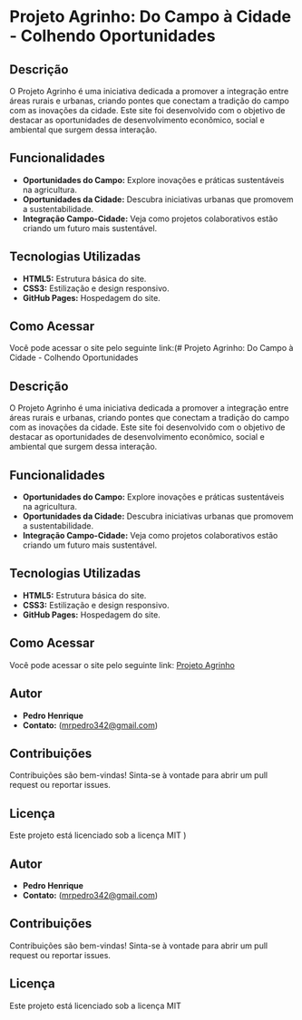 # Projeto Agrinho: Do Campo à Cidade - Colhendo Oportunidades

## Descrição
O Projeto Agrinho é uma iniciativa dedicada a promover a integração entre áreas rurais e urbanas, criando pontes que conectam a tradição do campo com as inovações da cidade. Este site foi desenvolvido com o objetivo de destacar as oportunidades de desenvolvimento econômico, social e ambiental que surgem dessa interação.

## Funcionalidades
- **Oportunidades do Campo:** Explore inovações e práticas sustentáveis na agricultura.
- **Oportunidades da Cidade:** Descubra iniciativas urbanas que promovem a sustentabilidade.
- **Integração Campo-Cidade:** Veja como projetos colaborativos estão criando um futuro mais sustentável.

## Tecnologias Utilizadas
- **HTML5:** Estrutura básica do site.
- **CSS3:** Estilização e design responsivo.
- **GitHub Pages:** Hospedagem do site.

## Como Acessar
Você pode acessar o site pelo seguinte link:(# Projeto Agrinho: Do Campo à Cidade - Colhendo Oportunidades

## Descrição
O Projeto Agrinho é uma iniciativa dedicada a promover a integração entre áreas rurais e urbanas, criando pontes que conectam a tradição do campo com as inovações da cidade. Este site foi desenvolvido com o objetivo de destacar as oportunidades de desenvolvimento econômico, social e ambiental que surgem dessa interação.

## Funcionalidades
- **Oportunidades do Campo:** Explore inovações e práticas sustentáveis na agricultura.
- **Oportunidades da Cidade:** Descubra iniciativas urbanas que promovem a sustentabilidade.
- **Integração Campo-Cidade:** Veja como projetos colaborativos estão criando um futuro mais sustentável.

## Tecnologias Utilizadas
- **HTML5:** Estrutura básica do site.
- **CSS3:** Estilização e design responsivo.
- **GitHub Pages:** Hospedagem do site.

## Como Acessar
Você pode acessar o site pelo seguinte link: [Projeto Agrinho](https://seu-usuario.github.io/Projeto-Agrinho-do-Pedro)

## Autor
- **Pedro Henrique**
- **Contato:** (mrpedro342@gmail.com)

## Contribuições
Contribuições são bem-vindas! Sinta-se à vontade para abrir um pull request ou reportar issues.

## Licença
Este projeto está licenciado sob a licença MIT
)

## Autor
- **Pedro Henrique**
- **Contato:** (mrpedro342@gmail.com)

## Contribuições
Contribuições são bem-vindas! Sinta-se à vontade para abrir um pull request ou reportar issues.

## Licença
Este projeto está licenciado sob a licença MIT
